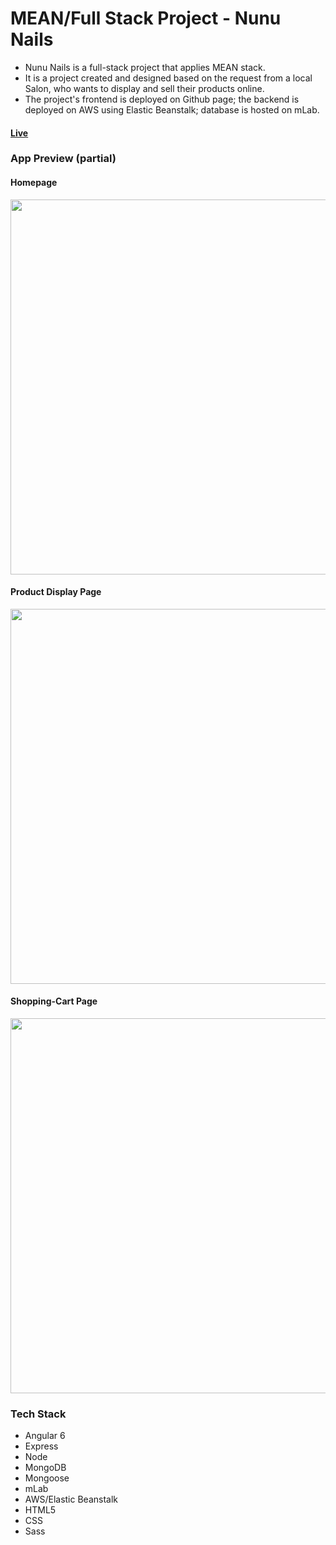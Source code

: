 # MEAN/Full Stack Project - Nunu Nails

* Nunu Nails is a full-stack project that applies MEAN stack. 
* It is a project created and designed based on the request from a local Salon, who wants to display and sell their products online. 
* The project's frontend is deployed on Github page; the backend is deployed on AWS using Elastic Beanstalk; database is hosted on mLab.


#### [Live](http://www.nununails.com/#/homepage "Nunu Nails")

### App Preview (partial)

#### Homepage
<img src="https://res.cloudinary.com/chu327/image/upload/v1534292118/Nunu%20Nails/Screen_Shot_2018-08-14_at_5.14.16_PM.png" align="center" width="600" overflow="hidden">

#### Product Display Page
<img src="https://res.cloudinary.com/chu327/image/upload/v1534292319/Nunu%20Nails/%E5%B1%8F%E5%B9%95%E5%BF%AB%E7%85%A7_2018-08-14_05.17.50_PM.png" align="center" width="600" overflow="hidden">

#### Shopping-Cart Page
<img src="https://res.cloudinary.com/chu327/image/upload/v1534292378/Nunu%20Nails/%E5%B1%8F%E5%B9%95%E5%BF%AB%E7%85%A7_2018-08-14_05.19.24_PM.png" align="center" width="600" overflow="hidden">

### Tech Stack
* Angular 6 
* Express
* Node
* MongoDB
* Mongoose
* mLab
* AWS/Elastic Beanstalk
* HTML5
* CSS
* Sass
